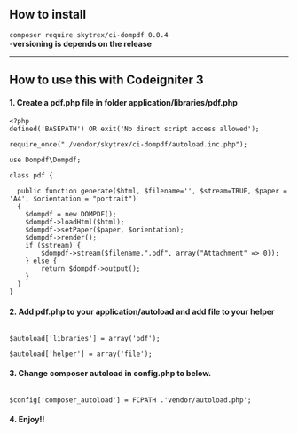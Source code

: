 <h2> How to install </h4>

`composer require skytrex/ci-dompdf 0.0.4`
<br>
-<b>versioning is depends on the release </b>
<hr>
<h2> How to use this with Codeigniter 3 </h4>

<h4>1. Create a pdf.php file in folder <b> application/libraries/pdf.php </b> </h4> 

```
<?php
defined('BASEPATH') OR exit('No direct script access allowed');

require_once("./vendor/skytrex/ci-dompdf/autoload.inc.php");

use Dompdf\Dompdf;

class pdf {

  public function generate($html, $filename='', $stream=TRUE, $paper = 'A4', $orientation = "portrait")
  {
    $dompdf = new DOMPDF();
    $dompdf->loadHtml($html);
    $dompdf->setPaper($paper, $orientation);
    $dompdf->render();
    if ($stream) {
        $dompdf->stream($filename.".pdf", array("Attachment" => 0));
    } else {
        return $dompdf->output();
    }
  }
}
```

<h4>2. Add pdf.php to your <b> application/autoload </b> and add file to your helper </h4>

```

$autoload['libraries'] = array('pdf');

$autoload['helper'] = array('file');

```

<h4>3. Change <b>composer autoload</b> in <b>config.php</b> to below. </h4>

```

$config['composer_autoload'] = FCPATH .'vendor/autoload.php';

```

<h4>4. Enjoy!! </h4>
